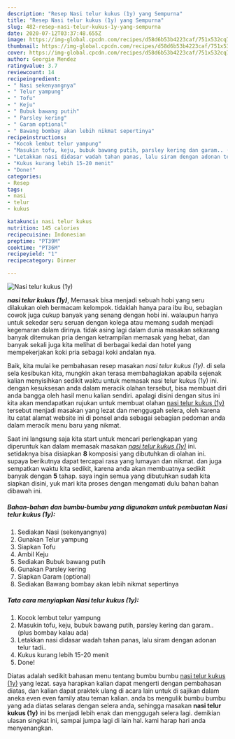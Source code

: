 ```yaml
---
description: "Resep Nasi telur kukus (1y) yang Sempurna"
title: "Resep Nasi telur kukus (1y) yang Sempurna"
slug: 482-resep-nasi-telur-kukus-1y-yang-sempurna
date: 2020-07-12T03:37:48.655Z
image: https://img-global.cpcdn.com/recipes/d58d6b53b4223caf/751x532cq70/nasi-telur-kukus-1y-foto-resep-utama.jpg
thumbnail: https://img-global.cpcdn.com/recipes/d58d6b53b4223caf/751x532cq70/nasi-telur-kukus-1y-foto-resep-utama.jpg
cover: https://img-global.cpcdn.com/recipes/d58d6b53b4223caf/751x532cq70/nasi-telur-kukus-1y-foto-resep-utama.jpg
author: Georgie Mendez
ratingvalue: 3.7
reviewcount: 14
recipeingredient:
- " Nasi sekenyangnya"
- " Telur yampung"
- " Tofu"
- " Keju"
- " Bubuk bawang putih"
- " Parsley kering"
- " Garam optional"
- " Bawang bombay akan lebih nikmat sepertinya"
recipeinstructions:
- "Kocok lembut telur yampung"
- "Masukin tofu, keju, bubuk bawang putih, parsley kering dan garam.. (plus bombay kalau ada)"
- "Letakkan nasi didasar wadah tahan panas, lalu siram dengan adonan telur tadi.."
- "Kukus kurang lebih 15-20 menit"
- "Done!"
categories:
- Resep
tags:
- nasi
- telur
- kukus

katakunci: nasi telur kukus 
nutrition: 145 calories
recipecuisine: Indonesian
preptime: "PT39M"
cooktime: "PT36M"
recipeyield: "1"
recipecategory: Dinner

---
```



![Nasi telur kukus (1y)](https://img-global.cpcdn.com/recipes/d58d6b53b4223caf/751x532cq70/nasi-telur-kukus-1y-foto-resep-utama.jpg)

<b><i>nasi telur kukus (1y)</i></b>, Memasak bisa menjadi sebuah hobi yang seru dilakukan oleh bermacam kelompok. tidaklah hanya para ibu ibu, sebagian cowok juga cukup banyak yang senang dengan hobi ini. walaupun hanya untuk sekedar seru seruan dengan kolega atau memang sudah menjadi kegemaran dalam dirinya. tidak asing lagi dalam dunia masakan sekarang banyak ditemukan pria dengan ketrampilan memasak yang hebat, dan banyak sekali juga kita melihat di berbagai kedai dan hotel yang mempekerjakan koki pria sebagai koki andalan nya.

Baik, kita mulai ke pembahasan resep masakan <i>nasi telur kukus (1y)</i>. di sela sela kesibukan kita, mungkin akan terasa membahagiakan apabila sejenak kalian menyisihkan sedikit waktu untuk memasak nasi telur kukus (1y) ini. dengan kesuksesan anda dalam meracik olahan tersebut, bisa membuat diri anda bangga oleh hasil menu kalian sendiri. apalagi disini dengan situs ini kita akan mendapatkan rujukan untuk membuat olahan <u>nasi telur kukus (1y)</u> tersebut menjadi masakan yang lezat dan menggugah selera, oleh karena itu catat alamat website ini di ponsel anda sebagai sebagian pedoman anda dalam meracik menu baru yang nikmat.




Saat ini langsung saja kita start untuk mencari perlengkapan yang diperuntuk kan dalam memasak masakan <u><i>nasi telur kukus (1y)</i></u> ini. setidaknya bisa disiapkan <b>8</b> komposisi yang dibutuhkan di olahan ini. supaya berikutnya dapat tercapai rasa yang lumayan dan nikmat. dan juga sempatkan waktu kita sedikit, karena anda akan membuatnya sedikit banyak dengan <b>5</b> tahap. saya ingin semua yang dibutuhkan sudah kita siapkan disini, yuk mari kita proses dengan mengamati dulu bahan bahan dibawah ini.

<!--inarticleads1-->

##### Bahan-bahan dan bumbu-bumbu yang digunakan untuk pembuatan Nasi telur kukus (1y):

1. Sediakan  Nasi (sekenyangnya)
1. Gunakan  Telur yampung
1. Siapkan  Tofu
1. Ambil  Keju
1. Sediakan  Bubuk bawang putih
1. Gunakan  Parsley kering
1. Siapkan  Garam (optional)
1. Sediakan  Bawang bombay akan lebih nikmat sepertinya




<!--inarticleads2-->

##### Tata cara menyiapkan Nasi telur kukus (1y):

1. Kocok lembut telur yampung
1. Masukin tofu, keju, bubuk bawang putih, parsley kering dan garam.. (plus bombay kalau ada)
1. Letakkan nasi didasar wadah tahan panas, lalu siram dengan adonan telur tadi..
1. Kukus kurang lebih 15-20 menit
1. Done!




Diatas adalah sedikit bahasan menu tentang bumbu bumbu <u>nasi telur kukus (1y)</u> yang lezat. saya harapkan kalian dapat mengerti dengan pembahasan diatas, dan kalian dapat praktek ulang di acara lain untuk di sajikan dalam aneka even even family atau teman kalian. anda bs mengulik bumbu bumbu yang ada diatas selaras dengan selera anda, sehingga masakan <b>nasi telur kukus (1y)</b> ini bs menjadi lebih enak dan menggugah selera lagi. demikian ulasan singkat ini, sampai jumpa lagi di lain hal. kami harap hari anda menyenangkan.
